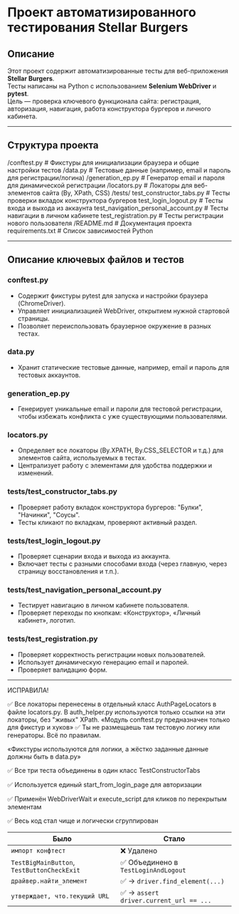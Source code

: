 # Проект автоматизированного тестирования Stellar Burgers

## Описание

Этот проект содержит автоматизированные тесты для веб-приложения **Stellar Burgers**.  
Тесты написаны на Python с использованием **Selenium WebDriver** и **pytest**.  
Цель — проверка ключевого функционала сайта: регистрация, авторизация, навигация, работа конструктора бургеров и личного кабинета.

---

## Структура проекта

/conftest.py # Фикстуры для инициализации браузера и общие настройки тестов
/data.py # Тестовые данные (например, email и пароль для регистрации/логина)
/generation_ep.py # Генератор email и пароля для динамической регистрации
/locators.py # Локаторы для веб-элементов сайта (By, XPath, CSS)
/tests/
test_constructor_tabs.py # Тесты проверки вкладок конструктора бургеров
test_login_logout.py # Тесты входа и выхода из аккаунта
test_navigation_personal_account.py # Тесты навигации в личном кабинете
test_registration.py # Тесты регистрации нового пользователя
/README.md # Документация проекта
requirements.txt # Список зависимостей Python


---

## Описание ключевых файлов и тестов

### conftest.py

- Содержит фикстуры pytest для запуска и настройки браузера (ChromeDriver).  
- Управляет инициализацией WebDriver, открытием нужной стартовой страницы.  
- Позволяет переиспользовать браузерное окружение в разных тестах.

### data.py

- Хранит статические тестовые данные, например, email и пароль для тестовых аккаунтов.

### generation_ep.py

- Генерирует уникальные email и пароли для тестовой регистрации, чтобы избежать конфликта с уже существующими пользователями.

### locators.py

- Определяет все локаторы (By.XPATH, By.CSS_SELECTOR и т.д.) для элементов сайта, используемых в тестах.  
- Централизует работу с элементами для удобства поддержки и изменений.

### tests/test_constructor_tabs.py

- Проверяет работу вкладок конструктора бургеров: "Булки", "Начинки", "Соусы".  
- Тесты кликают по вкладкам, проверяют активный раздел.

### tests/test_login_logout.py

- Проверяет сценарии входа и выхода из аккаунта.  
- Включает тесты с разными способами входа (через главную, через страницу восстановления и т.п.).

### tests/test_navigation_personal_account.py

- Тестирует навигацию в личном кабинете пользователя.  
- Проверяет переходы по кнопкам: «Конструктор», «Личный кабинет», логотип.

### tests/test_registration.py

- Проверяет корректность регистрации новых пользователей.  
- Использует динамическую генерацию email и паролей.  
- Проверяет валидацию форм.

---
ИСПРАВИЛА!

✅ Все локаторы перенесены в отдельный класс AuthPageLocators в файле locators.py. В auth_helper.py используются только ссылки на эти локаторы, без "живых" XPath.
«Модуль conftest.py предназначен только для фикстур и хуков»
✅ Ты не размещаешь там тестовую логику или генераторы. Всё по правилам.

«Фикстуры используются для логики, а жёстко заданные данные должны быть в data.py»

✅ Все три теста объединены в один класс TestConstructorTabs

✅ Используется единый start_from_login_page для авторизации

✅ Применён WebDriverWait и execute_script для кликов по перекрытым элементам

✅ Весь код стал чище и логически сгруппирован

| Было                                       | Стало                                  |
| ------------------------------------------ | -------------------------------------- |
| `импорт конфтест`                          | ❌ Удалено                              |
| `TestBigMainButton`, `TestButtonCheckExit` | ✅ Объединено в `TestLoginAndLogout`    |
| `драйвер.найти_элемент`                    | ✅ → `driver.find_element(...)`         |
| `утверждает, что.текущий URL`              | ✅ → `assert driver.current_url == ...` |
